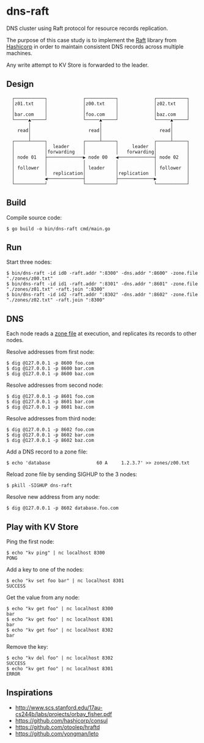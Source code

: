 # dns-raft

DNS cluster using Raft protocol for resource records replication.

The purpose of this case study is to implement the [Raft](https://raft.github.io/) library from [Hashicorp](https://github.com/hashicorp/raft) in order to maintain consistent DNS records across multiple machines.

Any write attempt to KV Store is forwarded to the leader.

## Design

```
  ┌───────────┐             ┌───────────┐             ┌───────────┐
  │z01.txt    │             │z00.txt    │             │z02.txt    │
  │           │             │           │             │           │
  │bar.com    │             │foo.com    │             │baz.com    │
  └─────▲─────┘             └─────▲─────┘             └─────▲─────┘
        │                         │                         │      
    read│                     read│                     read│      
        │                         │                         │      
  ┌─────┴─────┐             ┌─────┴─────┐             ┌─────┴─────┐
  │           │  leader     │           │     leader  │           │
  │           │forwarding   │           │   forwarding│           │
  │ node 01   ├─────────────▶ node 00   ◀─────────────┤ node 02   │
  │           │             │           │             │           │
  │ follower  │             │ leader    │             │ follower  │
  │           │  replication│           │replication  │           │
  │           ◀─────────────┤           ├─────────────▶           │
  └───────────┘             └───────────┘             └───────────┘
```

## Build

Compile source code:
```
$ go build -o bin/dns-raft cmd/main.go
```

## Run

Start three nodes:
```
$ bin/dns-raft -id id0 -raft.addr ":8300" -dns.addr ":8600" -zone.file "./zones/z00.txt"
$ bin/dns-raft -id id1 -raft.addr ":8301" -dns.addr ":8601" -zone.file "./zones/z01.txt" -raft.join ":8300"
$ bin/dns-raft -id id2 -raft.addr ":8302" -dns.addr ":8602" -zone.file "./zones/z02.txt" -raft.join ":8300"
```

## DNS

Each node reads a [zone file](zones/) at execution, and replicates its records to other nodes.

Resolve addresses from first node:
```
$ dig @127.0.0.1 -p 8600 foo.com
$ dig @127.0.0.1 -p 8600 bar.com
$ dig @127.0.0.1 -p 8600 baz.com
```

Resolve addresses from second node:
```
$ dig @127.0.0.1 -p 8601 foo.com
$ dig @127.0.0.1 -p 8601 bar.com
$ dig @127.0.0.1 -p 8601 baz.com
```

Resolve addresses from third node:
```
$ dig @127.0.0.1 -p 8602 foo.com
$ dig @127.0.0.1 -p 8602 bar.com
$ dig @127.0.0.1 -p 8602 baz.com
```

Add a DNS record to a zone file:
```
$ echo 'database                 60 A     1.2.3.7' >> zones/z00.txt
```

Reload zone file by sending SIGHUP to the 3 nodes:
```
$ pkill -SIGHUP dns-raft
```

Resolve new address from any node:
```
$ dig @127.0.0.1 -p 8602 database.foo.com
```

## Play with KV Store

Ping the first node:
```
$ echo "kv ping" | nc localhost 8300
PONG
```

Add a key to one of the nodes:
```
$ echo "kv set foo bar" | nc localhost 8301
SUCCESS
```

Get the value from any node:
```
$ echo "kv get foo" | nc localhost 8300
bar
$ echo "kv get foo" | nc localhost 8301
bar
$ echo "kv get foo" | nc localhost 8302
bar
```

Remove the key:
```
$ echo "kv del foo" | nc localhost 8302
SUCCESS
$ echo "kv get foo" | nc localhost 8301
ERROR
```

## Inspirations

* http://www.scs.stanford.edu/17au-cs244b/labs/projects/orbay_fisher.pdf
* https://github.com/hashicorp/consul
* https://github.com/otoolep/hraftd
* https://github.com/yongman/leto
